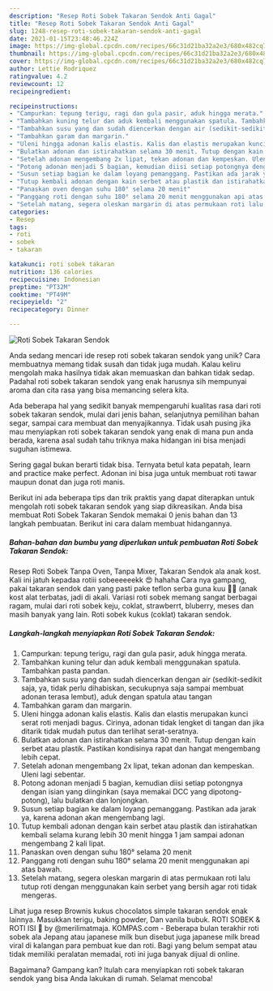 ```yaml
---
description: "Resep Roti Sobek Takaran Sendok Anti Gagal"
title: "Resep Roti Sobek Takaran Sendok Anti Gagal"
slug: 1248-resep-roti-sobek-takaran-sendok-anti-gagal
date: 2021-01-15T23:48:46.224Z
image: https://img-global.cpcdn.com/recipes/66c31d21ba32a2e3/680x482cq70/roti-sobek-takaran-sendok-foto-resep-utama.jpg
thumbnail: https://img-global.cpcdn.com/recipes/66c31d21ba32a2e3/680x482cq70/roti-sobek-takaran-sendok-foto-resep-utama.jpg
cover: https://img-global.cpcdn.com/recipes/66c31d21ba32a2e3/680x482cq70/roti-sobek-takaran-sendok-foto-resep-utama.jpg
author: Lettie Rodriquez
ratingvalue: 4.2
reviewcount: 12
recipeingredient:

recipeinstructions:
- "Campurkan: tepung terigu, ragi dan gula pasir, aduk hingga merata."
- "Tambahkan kuning telur dan aduk kembali menggunakan spatula. Tambahkan pasta pandan."
- "Tambahkan susu yang dan sudah diencerkan dengan air (sedikit-sedikit saja, ya, tidak perlu dihabiskan, secukupnya saja sampai membuat adonan terasa lembut), aduk dengan spatula atau tangan"
- "Tambahkan garam dan margarin."
- "Uleni hingga adonan kalis elastis. Kalis dan elastis merupakan kunci serat roti menjadi bagus. Cirinya, adonan tidak lengket di tangan dan jika ditarik tidak mudah putus dan terlihat serat-seratnya."
- "Bulatkan adonan dan istirahatkan selama 30 menit. Tutup dengan kain serbet atau plastik. Pastikan kondisinya rapat dan hangat mengembang lebih cepat."
- "Setelah adonan mengembang 2x lipat, tekan adonan dan kempeskan. Uleni lagi sebentar."
- "Potong adonan menjadi 5 bagian, kemudian diisi setiap potongnya dengan isian yang diinginkan (saya memakai DCC yang dipotong-potong), lalu bulatkan dan lonjongkan."
- "Susun setiap bagian ke dalam loyang pemanggang. Pastikan ada jarak ya, karena adonan akan mengembang lagi."
- "Tutup kembali adonan dengan kain serbet atau plastik dan istirahatkan kembali selama kurang lebih 30 menit hingga 1 jam sampai adonan mengembang 2 kali lipat."
- "Panaskan oven dengan suhu 180° selama 20 menit"
- "Panggang roti dengan suhu 180° selama 20 menit menggunakan api atas bawah."
- "Setelah matang, segera oleskan margarin di atas permukaan roti lalu tutup roti dengan menggunakan kain serbet yang bersih agar roti tidak mengeras."
categories:
- Resep
tags:
- roti
- sobek
- takaran

katakunci: roti sobek takaran 
nutrition: 136 calories
recipecuisine: Indonesian
preptime: "PT32M"
cooktime: "PT49M"
recipeyield: "2"
recipecategory: Dinner

---
```



![Roti Sobek Takaran Sendok](https://img-global.cpcdn.com/recipes/66c31d21ba32a2e3/680x482cq70/roti-sobek-takaran-sendok-foto-resep-utama.jpg)

Anda sedang mencari ide resep roti sobek takaran sendok yang unik? Cara membuatnya memang tidak susah dan tidak juga mudah. Kalau keliru mengolah maka hasilnya tidak akan memuaskan dan bahkan tidak sedap. Padahal roti sobek takaran sendok yang enak harusnya sih mempunyai aroma dan cita rasa yang bisa memancing selera kita.

Ada beberapa hal yang sedikit banyak mempengaruhi kualitas rasa dari roti sobek takaran sendok, mulai dari jenis bahan, selanjutnya pemilihan bahan segar, sampai cara membuat dan menyajikannya. Tidak usah pusing jika mau menyiapkan roti sobek takaran sendok yang enak di mana pun anda berada, karena asal sudah tahu triknya maka hidangan ini bisa menjadi suguhan istimewa.

Sering gagal bukan berarti tidak bisa. Ternyata betul kata pepatah, learn and practice make perfect. Adonan ini bisa juga untuk membuat roti tawar maupun donat dan juga roti manis.


Berikut ini ada beberapa tips dan trik praktis yang dapat diterapkan untuk mengolah roti sobek takaran sendok yang siap dikreasikan. Anda bisa membuat Roti Sobek Takaran Sendok memakai 0 jenis bahan dan 13 langkah pembuatan. Berikut ini cara dalam membuat hidangannya.

<!--inarticleads1-->

##### Bahan-bahan dan bumbu yang diperlukan untuk pembuatan Roti Sobek Takaran Sendok:



Resep Roti Sobek Tanpa Oven, Tanpa Mixer, Takaran Sendok ala anak kost. Kali ini jatuh kepadaa rotiii sobeeeeeekk 😍 hahaha Cara nya gampang, pakai takaran sendok dan yang pasti pake teflon serba guna kuu 🤭🤭 (anak kost alat terbatas, jadi di akali. Variasi roti sobek memang sangat berbagai ragam, mulai dari roti sobek keju, coklat, strawberrt, bluberry, meses dan masih banyak yang lain. Roti sobek kukus (coklat) takaran sendok. 

<!--inarticleads2-->

##### Langkah-langkah menyiapkan Roti Sobek Takaran Sendok:

1. Campurkan: tepung terigu, ragi dan gula pasir, aduk hingga merata.
1. Tambahkan kuning telur dan aduk kembali menggunakan spatula. Tambahkan pasta pandan.
1. Tambahkan susu yang dan sudah diencerkan dengan air (sedikit-sedikit saja, ya, tidak perlu dihabiskan, secukupnya saja sampai membuat adonan terasa lembut), aduk dengan spatula atau tangan
1. Tambahkan garam dan margarin.
1. Uleni hingga adonan kalis elastis. Kalis dan elastis merupakan kunci serat roti menjadi bagus. Cirinya, adonan tidak lengket di tangan dan jika ditarik tidak mudah putus dan terlihat serat-seratnya.
1. Bulatkan adonan dan istirahatkan selama 30 menit. Tutup dengan kain serbet atau plastik. Pastikan kondisinya rapat dan hangat mengembang lebih cepat.
1. Setelah adonan mengembang 2x lipat, tekan adonan dan kempeskan. Uleni lagi sebentar.
1. Potong adonan menjadi 5 bagian, kemudian diisi setiap potongnya dengan isian yang diinginkan (saya memakai DCC yang dipotong-potong), lalu bulatkan dan lonjongkan.
1. Susun setiap bagian ke dalam loyang pemanggang. Pastikan ada jarak ya, karena adonan akan mengembang lagi.
1. Tutup kembali adonan dengan kain serbet atau plastik dan istirahatkan kembali selama kurang lebih 30 menit hingga 1 jam sampai adonan mengembang 2 kali lipat.
1. Panaskan oven dengan suhu 180° selama 20 menit
1. Panggang roti dengan suhu 180° selama 20 menit menggunakan api atas bawah.
1. Setelah matang, segera oleskan margarin di atas permukaan roti lalu tutup roti dengan menggunakan kain serbet yang bersih agar roti tidak mengeras.


Lihat juga resep Brownis kukus chocolatos simple takaran sendok enak lainnya. Masukkan terigu, baking powder, Dan vanila bubuk. ROTI SOBEK &amp; ROTI ISI 🥐 by @merilimatmaja. KOMPAS.com - Beberapa bulan terakhir roti sobek ala Jepang atau japanese milk bun disebut juga japanese milk bread viral di kalangan para pembuat kue dan roti. Bagi yang belum sempat atau tidak memiliki peralatan memadai, roti ini juga banyak dijual di online. 

Bagaimana? Gampang kan? Itulah cara menyiapkan roti sobek takaran sendok yang bisa Anda lakukan di rumah. Selamat mencoba!
